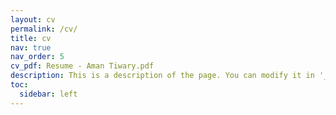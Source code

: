 ```yaml
---
layout: cv
permalink: /cv/
title: cv
nav: true
nav_order: 5
cv_pdf: Resume - Aman Tiwary.pdf
description: This is a description of the page. You can modify it in '_pages/cv.md'. You can also change or remove the top pdf download button.
toc:
  sidebar: left
---
```

